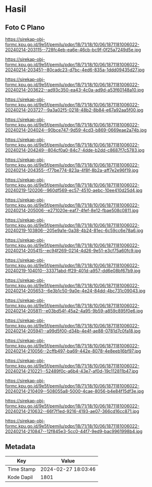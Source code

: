 # Hasil

## Foto C Plano

https://sirekap-obj-formc.kpu.go.id/9e5f/pemilu/pdpr/18/71/18/10/06/1871181006022-20240214-203115--728fc4eb-ea6e-46cb-bc9f-0f25a7249d5e.jpg

https://sirekap-obj-formc.kpu.go.id/9e5f/pemilu/pdpr/18/71/18/10/06/1871181006022-20240214-203451--80cadc23-d7bc-4ed6-835a-1ddd09435d27.jpg

https://sirekap-obj-formc.kpu.go.id/9e5f/pemilu/pdpr/18/71/18/10/06/1871181006022-20240214-203622--ad93c350-ea43-4c0a-ad9d-a53f60148a10.jpg

https://sirekap-obj-formc.kpu.go.id/9e5f/pemilu/pdpr/18/71/18/10/06/1871181006022-20240214-203727--9a3a02f5-0218-48b2-8b84-e67a92aa5f00.jpg

https://sirekap-obj-formc.kpu.go.id/9e5f/pemilu/pdpr/18/71/18/10/06/1871181006022-20240214-204024--90bce747-9d59-4cd3-b869-0669eae2a74b.jpg

https://sirekap-obj-formc.kpu.go.id/9e5f/pemilu/pdpr/18/71/18/10/06/1871181006022-20240214-204249--804cf0a0-84c7-4dde-b2dd-c8687f7c5783.jpg

https://sirekap-obj-formc.kpu.go.id/9e5f/pemilu/pdpr/18/71/18/10/06/1871181006022-20240214-204355--f77be774-823a-4f8f-8b2a-aff7e2e96f19.jpg

https://sirekap-obj-formc.kpu.go.id/9e5f/pemilu/pdpr/18/71/18/10/06/1871181006022-20240219-120206--960df569-ec57-4510-aebc-10ee410d25d4.jpg

https://sirekap-obj-formc.kpu.go.id/9e5f/pemilu/pdpr/18/71/18/10/06/1871181006022-20240214-205006--e271020e-eaf7-4fef-8e12-fbae508c0811.jpg

https://sirekap-obj-formc.kpu.go.id/9e5f/pemilu/pdpr/18/71/18/10/06/1871181006022-20240219-103806--205e9a1e-0a38-4b24-81ec-6c59cc6e78a6.jpg

https://sirekap-obj-formc.kpu.go.id/9e5f/pemilu/pdpr/18/71/18/10/06/1871181006022-20240214-205415--ec94f269-0214-4d26-9e51-e3cf75a60fc9.jpg

https://sirekap-obj-formc.kpu.go.id/9e5f/pemilu/pdpr/18/71/18/10/06/1871181006022-20240219-104010--33371abd-ff29-401d-a957-dd6e08bf67b9.jpg

https://sirekap-obj-formc.kpu.go.id/9e5f/pemilu/pdpr/18/71/18/10/06/1871181006022-20240214-205653--6e3b1c50-9a0e-4e24-84dd-4bc731c09043.jpg

https://sirekap-obj-formc.kpu.go.id/9e5f/pemilu/pdpr/18/71/18/10/06/1871181006022-20240214-205811--e03bd54f-45a2-4a95-9b59-a859c895f0e6.jpg

https://sirekap-obj-formc.kpu.go.id/9e5f/pemilu/pdpr/18/71/18/10/06/1871181006022-20240214-205941--a99d5f00-d34b-4e4f-ae88-0781d7c0fa18.jpg

https://sirekap-obj-formc.kpu.go.id/9e5f/pemilu/pdpr/18/71/18/10/06/1871181006022-20240214-210056--2cffb497-ba69-442e-8078-4e8eeb16bf97.jpg

https://sirekap-obj-formc.kpu.go.id/9e5f/pemilu/pdpr/18/71/18/10/06/1871181006022-20240214-210221--52489f0c-a6b4-43e7-af0d-19c112811b47.jpg

https://sirekap-obj-formc.kpu.go.id/9e5f/pemilu/pdpr/18/71/18/10/06/1871181006022-20240214-210409--508055a8-5000-4cae-8056-b4e84f15df3e.jpg

https://sirekap-obj-formc.kpu.go.id/9e5f/pemilu/pdpr/18/71/18/10/06/1871181006022-20240214-210632--66f7f1ed-9216-4193-ae07-366cd16cc871.jpg

https://sirekap-obj-formc.kpu.go.id/9e5f/pemilu/pdpr/18/71/18/10/06/1871181006022-20240214-210847--12f845e3-5cc0-44f7-9ed9-bac9961998b4.jpg


## Metadata

| Key        | Value               |
| ---------- | ------------------- |
| Time Stamp | 2024-02-27 18:03:46 |
| Kode Dapil | 1801                |



